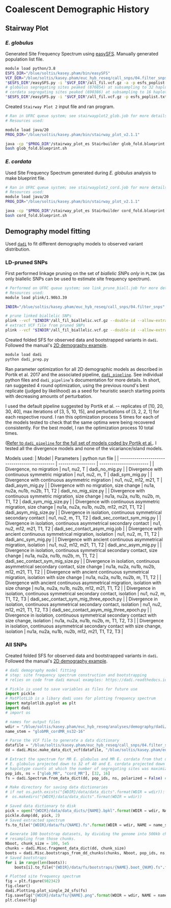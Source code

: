 # Coalescent Demographic History 

## Stairway Plot
### _E. globulus_
Generated Site Frequency Spectrum using [easySFS](https://github.com/isaacovercast/easySFS). Manually generated population list file.

```bash
module load python/3.8
ESFS_DIR="/blue/soltis/kasey.pham/bin/easySFS"
VCF_DIR="/blue/soltis/kasey.pham/euc_hyb_reseq/call_snps/04.filter_snps"
"$ESFS_DIR"/easySFS.py -i "$VCF_DIR"/all_fil.vcf.gz -a -p esfs_poplist.txt --preview
# globulus segregating sites peaked (876054) at subsampling to 32 haplotypes
# cordata segregating sites peaked (690386) at subsampling to 16 haplotypes
"$ESFS_DIR"/easySFS.py -i "$VCF_DIR"/all_fil.vcf.gz -p esfs_poplist.txt -o esfs_outp -a -f --order glob_MR,cord_MR --proj 32,16 -v
```

Created `Stairway Plot 2` input file and ran program.

```bash
# Ran in UFRC queue system; see stairwayplot2_glob.job for more details.
# Resources used:

module load java/20
PROG_DIR="/blue/soltis/kasey.pham/bin/stairway_plot_v2.1.1"

java -cp "$PROG_DIR"/stairway_plot_es Stairbuilder glob_fold.blueprint
bash glob_fold.blueprint.sh
```

### _E. cordata_
Used Site Frequency Spectrum generated during _E. globulus_ analysis to make blueprint file.

```bash
# Ran in UFRC queue system; see stairwayplot2_cord.job for more details.
# Resources used:
module load java/20
PROG_DIR="/blue/soltis/kasey.pham/bin/stairway_plot_v2.1.1"

java -cp "$PROG_DIR"/stairway_plot_es Stairbuilder cord_fold.blueprint
bash cord_fold.blueprint.sh
```

## Demography model fitting
Used [`dadi`](https://dadi.readthedocs.io/en/latest/) to fit different demography models to observed variant distribution.

### LD-pruned SNPs
First performed linkage pruning on the set of _biallelic SNPs only_ in `PLINK` (as only biallelic SNPs can be used to estimate site frequency spectrum).
```bash
# Performed on UFRC queue system; see link_prune_biall.job for more details.
# Resources used: 
module load plink/1.90b3.39 

INDIR="/blue/soltis/kasey.pham/euc_hyb_reseq/call_snps/04.filter_snps"

# prune linked biallelic SNPs
plink --vcf "$INDIR"/all_fil_biallelic.vcf.gz --double-id --allow-extra-chr --set-missing-var-ids @:# --indep-pairwise 50 10 0.2 --vcf-half-call m --out all_fil_biallelic
# extract VCF file from pruned SNPs
plink --vcf "$INDIR"/all_fil_biallelic.vcf.gz --double-id --allow-extra-chr --set-missing-var-ids @:# --extract all_fil_biallelic.prune.in --vcf-half-call m --recode vcf-iid --out "$INDIR"/all_fil_biallelic.prune
```

Created folded SFS for observed data and bootstrapped variants in `dadi`. Followed the manual's [2D demography example](https://dadi.readthedocs.io/en/latest/examples/basic_workflow/basic_workflow_2d_demographics/).
```bash
module load dadi
python dadi_prep.py
```

Ran parameter optimization for all 2D demographic models as described in Portik et al. 2017 and the associated pipeline, [`dadi_pipeline`](https://github.com/dportik/dadi_pipeline/tree/master). See individual python files and `dadi_pipeline`'s documentation for more details. In short, ran suggested 4 round optimization, using the previous round's best replicate (judged by likelihood) as a seed for heuristic search starting points with decreasing amounts of perturbation.

I used the default pipeline suggested by Portik et al. -- replicates of [10, 20, 30, 40], max iterations of [3, 5, 10, 15], and perturbations of [3, 2, 2, 1] for each respective round. I ran this optimization process 5 times for each of the models tested to check that the same optima were being recovered consistently. For the best model, I ran the optimization process 10 total times.

([Refer to `dadi_pipeline` for the full set of models coded by Portik et al.](https://github.com/dportik/dadi_pipeline/blob/master/Two_Population_Pipeline/Models_2D.pdf). I tested all the divergence models and none of the vicariance/island models.

Models used:
| Model                                          | Parameters         | python run file          |
| ---------------------------------------------- | ------------------ | ------------------------ |
| Divergence, no migration                       | nu1, nu2, T        | dadi_no_mig.py           |
| Divergence with continuous symmetric migration  | nu1, nu2, m, T    | dadi_sym_mig.py          |
| Divergence with continuous asymmetric migration | nu1, nu2, m12, m21, T | dadi_asym_mig.py     |
| Divergence with no migration, size change      | nu1a, nu2a, nu1b, nu2b, T1, T2 | dadi_no_mig_size.py |
| Divergence with continuous symmetric migration, size change | nu1a, nu2a, nu1b, nu2b, m, T1, T2 | dadi_sym_mig_size.py |
| Divergence with continuous asymmetric migration, size change | nu1a, nu2a, nu1b, nu2b, m12, m21, T1, T2 | dadi_asym_mig_size.py |
| Divergence in isolation, continuous symmetrical secondary contact | nu1, nu2, m, T1, T2 | dadi_sec_contact_sym_mig.py |
| Divergence in isolation, continuous asymmetrical secondary contact | nu1, nu2, m12, m21, T1, T2 | dadi_sec_contact_asym_mig.job |
| Divergence with ancient continuous symmetrical migration, isolation | nu1, nu2, m, T1, T2 | dadi_anc_sym_mig.py |
| Divergence with ancient continuous asymmetrical migration, isolation | nu1, nu2, m12, m21, T1, T2 | dadi_anc_asym_mig.py |
| Divergence in isolation, continuous symmetrical secondary contact, size change | nu1a, nu2a, nu1b, nu2b, m, T1, T2 | dadi_sec_contact_sym_mig_size.py |
| Divergence in isolation, continuous asymmetrical secondary contact, size change | nu1a, nu2a, nu1b, nu2b, m12, m21, T1, T2 |
| Divergence with ancient continuous symmetrical migration, isolation with size change | nu1a, nu2a, nu1b, nu2b, m, T1, T2 |
| Divergence with ancient continuous asymmetrical migration, isolation with size change | nu1a, nu2a, nu1b, nu2b, m12, m21, T1, T2 |
| Divergence in isolation, continuous symmetrical secondary contact, isolation | nu1, nu2, m, T1, T2, T3 | dadi_sec_contact_sym_mig_three_epoch.py |
| Divergence in isolation, continuous asymmetrical secondary contact, isolation | nu1, nu2, m12, m21, T1, T2, T3 | dadi_sec_contact_asym_mig_three_epoch.py |
| Divergence in isolation, continuous symmetrical secondary contact with size change, isolation | nu1a, nu2a, nu1b, nu2b, m, T1, T2, T3 |
| Divergence in isolation, continuous asymmetrical secondary contact with size change, isolation | nu1a, nu2a, nu1b, nu2b, m12, m21, T1, T2, T3 |

### All SNPs
Created folded SFS for observed data and bootstrapped variants in `dadi`. Followed the manual's [2D demography example](https://dadi.readthedocs.io/en/latest/examples/basic_workflow/basic_workflow_2d_demographics/).
```python
# dadi demography model fitting
# step: site frequency spectrum construction and bootstrapping
# relies on code from dadi manual examples: https://dadi.readthedocs.io/en/latest/examples/fs_from_data/fs_from_data/

# Pickle is used to save variables as files for future use
import pickle
# MatPlotLib is a libary dadi uses for plotting frequency spectrum
import matplotlib.pyplot as plt
import dadi
# import os

# names for output files
wdir = "/blue/soltis/kasey.pham/euc_hyb_reseq/analyses/demography/dadi/all_snps"
name_stem = "globMR_cordMR_ns32-16"

# Parse the VCF file to generate a data dictionary
datafile = "/blue/soltis/kasey.pham/euc_hyb_reseq/call_snps/04.filter_snps/all_fil_biallelic.vcf"
dd = dadi.Misc.make_data_dict_vcf(datafile, "/blue/soltis/kasey.pham/euc_hyb_reseq/analyses/demography/stairway_plot/esfs_poplist.txt")

# Extract the spectrum for MR E. globulus and MR E. cordata from that dictionary, with 
# E. globulus projected down to 32 of 40 and E. cordata projected down to 16 of 20.
# haplotype counts at which the number of segregating sites was maximized
pop_ids, ns = ["glob_MR", "cord_MR"], [32, 16]
fs = dadi.Spectrum.from_data_dict(dd, pop_ids, ns, polarized = False) # folded since ancestral alleles not known

# Make directory for saving data dictionaries
# if not os.path.exists("{WDIR}/data/data_dicts".format(WDIR = wdir)):
#  os.makedirs("{WDIR}/data/data_dicts".format(WDIR = wdir))

# Saved data dictionary to disk
pick = open("{WDIR}/data/data_dicts/{NAME}.bpkl".format(WDIR = wdir, NAME = name_stem), "wb")
pickle.dump(dd, pick, 2)
# Saved extracted spectrum
fs.to_file("{WDIR}/data/fs/{NAME}.fs".format(WDIR = wdir, NAME = name_stem))

# Generate 100 bootstrap datasets, by dividing the genome into 500kb chunks and
# resampling from those chunks.
Nboot, chunk_size = 100, 5e5
chunks = dadi.Misc.fragment_data_dict(dd, chunk_size)
boots = dadi.Misc.bootstraps_from_dd_chunks(chunks, Nboot, pop_ids, ns, polarized = False)
# Saved bootstraps
for i in range(len(boots)):
    boots[i].to_file("{WDIR}/data/fs/bootstraps/{NAME}.boot_{NUM}.fs".format(WDIR = wdir, NAME = name_stem, NUM = str(i)))

# Plotted site frequency spectrum
fig = plt.figure(982342)
fig.clear()
dadi.Plotting.plot_single_2d_sfs(fs)
fig.savefig("{WDIR}/data/fs/{NAME}.png".format(WDIR = wdir, NAME = name_stem))
plt.close(fig)
```